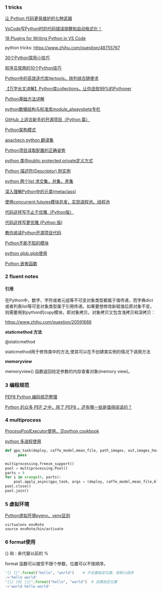 
### 1 tricks

[让 Python 代码更易维护的七种武器](https://zhuanlan.zhihu.com/p/45671766)

[VsCode写Python时的代码错误提醒和自动格式化！](https://blog.csdn.net/Mrs_chens/article/details/102566018)

[18 Plugins for Writing Python in VS Code](https://switowski.com/blog/18-plugins-for-python-in-vscode)

python tricks: https://www.zhihu.com/question/48755767

[30个Python常用小技巧](https://www.pythontab.com/html/2018/pythonjichu_0917/1351.html)

[程序员常用的10个Python技巧](https://zhuanlan.zhihu.com/p/341547966)

[Python中的高效迭代库itertools，排列组合随便求](https://zhuanlan.zhihu.com/p/349856235)

[【万字长文详解】Python库collections，让你击败99%的Pythoner](https://zhuanlan.zhihu.com/p/343747724)

[Python基础方法详解](https://www.zhihu.com/column/c_1333396693417222144)

[python数据结构与标准库module_alwaysbeta专栏](https://github.com/yongxinz/tech-blog)

[GitHub 上适合新手的开源项目（Python 篇）](https://zhuanlan.zhihu.com/p/280039778?utm_source=qq)

[Python架构模式](https://zhuanlan.zhihu.com/p/257281522)

[apachecn python 翻译集](https://github.com/apachecn/apachecn-python-zh)

[Python项目读取配置的正确姿势](https://zhuanlan.zhihu.com/p/54764686)

[python 类中public,protected,private定义方式](https://blog.csdn.net/c_base_jin/article/details/88778553)

[Python 描述符(Descriptor) 附实例](https://zhuanlan.zhihu.com/p/42485483)

[python 两个list 求交集，并集，差集](https://blog.csdn.net/bitcarmanlee/article/details/51622263)

[深入理解Python中的元类(metaclass)](https://www.cnblogs.com/JetpropelledSnake/p/9094103.html)

[使用concurrent.futures模块并发，实现进程池、线程池](https://www.cnblogs.com/huchong/p/7459324.html)

[代码这样写不止于优雅（Python版）](https://zhuanlan.zhihu.com/p/25648644)

[代码这样写更优雅 (Python 版)](https://zhuanlan.zhihu.com/p/25518608)

[教你阅读Python开源项目代码](https://zhuanlan.zhihu.com/p/22275595)

[Python不能不知的模块](https://zhuanlan.zhihu.com/p/22246193)

[python glob.glob使用](https://blog.csdn.net/mantoureganmian/article/details/47949101)

[Python 嵌套函数](https://blog.csdn.net/liang19890820/article/details/73864242)


### 2 fluent notes 

#### 引用

在Python中，数字、字符或者元组等不可变对象类型都属于值传递，而字典dict或者列表list等可变对象类型属于引用传递。如果要想修改新赋值后原对象不变，则需要用到python的copy模块，即对象拷贝。对象拷贝又包含浅拷贝和深拷贝： 

https://www.zhihu.com/question/20591688

**staticmethod 方法**

@staticmethod

staticmethod用于修饰类中的方法,使其可以在不创建类实例的情况下调用方法

**memoryview**

memoryview() 函数返回给定参数的内存查看对象(memory view)。

### 3 编程规范

[PEP8 Python 编码规范整理](https://zhuanlan.zhihu.com/p/31212390)

[Python 的众多 PEP 之中，除了 PEP8 ，还有哪一些是值得阅读的？](https://www.zhihu.com/question/23484654/answer/207121583)

### 4 multiprocess

[ProcessPoolExecutor使用，见python cookbook](https://python3-cookbook.readthedocs.io/zh_CN/latest/c12/p08_perform_simple_parallel_programming.html?highlight=ProcessPoolExecutor)

[python 多进程使用](https://docs.python.org/zh-cn/3/library/concurrent.futures.html)

```python
def gpu_task(deploy, caffe_model,mean_file, path_images, out,images_head, gpu=0):
	  pass

multiprocessing.freeze_support()
pool = multiprocessing.Pool()
parts = 8
for i in xrange(0, parts):
    pool.apply_async(gpu_task, args = (deploy, caffe_model,mean_file,blocks[i], out_files[i],images_head, i + (8 - parts)))
pool.close()
pool.join()
```

### 5 虚拟环境

[Python虚拟环境pyenv、venv区别](Python虚拟环境pyenv、venv(pyvenv)、virtualenv之间的区别，终于搞清楚了！)
```shell
virtualenv envRote
source envRote/bin/activate
```

### 6 format使用

{} 和 : 来代替以前的 % 

format 函数可以接受不限个参数，位置可以不按顺序。

```python
"{} {}".format("hello", "world")    # 不设置指定位置，按默认顺序
->'hello world'
"{1} {0} {1}".format("hello", "world")  # 设置指定位置
->'world hello world'
```




